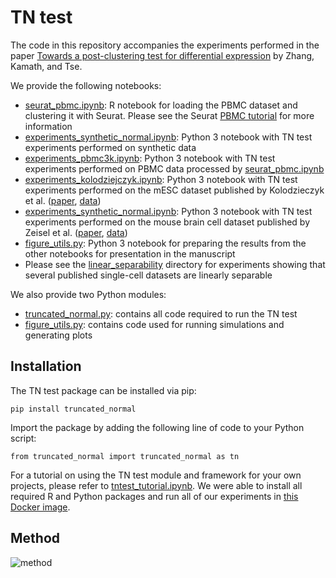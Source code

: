 # TN test

The code in this repository accompanies the experiments performed in the paper [Towards a post-clustering test for differential expression](https://www.biorxiv.org/content/early/2018/11/05/463265) by Zhang, Kamath, and Tse. 

We provide the following notebooks:
- [seurat_pbmc.ipynb](https://github.com/jessemzhang/tn_test/blob/master/seurat_pbmc.ipynb): R notebook for loading the PBMC dataset and clustering it with Seurat. Please see the Seurat [PBMC tutorial](https://satijalab.org/seurat/pbmc3k_tutorial.html) for more information
- [experiments_synthetic_normal.ipynb](https://github.com/jessemzhang/tn_test/blob/master/experiments/experiments_synthetic_normal.ipynb): Python 3 notebook with TN test experiments performed on synthetic data
- [experiments_pbmc3k.ipynb](https://github.com/jessemzhang/tn_test/blob/master/experiments/experiments_pbmc3k.ipynb): Python 3 notebook with TN test experiments performed on PBMC data processed by [seurat_pbmc.ipynb](https://github.com/jessemzhang/tn_test/blob/master/seurat_pbmc.ipynb)
- [experiments_kolodziejczyk.ipynb](https://github.com/jessemzhang/tn_test/blob/master/experiments/experiments_kolodziejczyk.ipynb): Python 3 notebook with TN test experiments performed on the mESC dataset published by Kolodzieczyk et al. ([paper](http://www.sciencedirect.com/science/article/pii/S193459091500418X?via%3Dihub), [data](https://github.com/BatzoglouLabSU/SIMLR/tree/SIMLR/data))
- [experiments_synthetic_normal.ipynb](https://github.com/jessemzhang/tn_test/blob/master/experiments/experiments_synthetic_normal.ipynb): Python 3 notebook with TN test experiments performed on the mouse brain cell dataset published by Zeisel et al. ([paper](http://science.sciencemag.org/content/347/6226/1138.full), [data](http://linnarssonlab.org/cortex/))
- [figure_utils.py](https://github.com/jessemzhang/tn_test/blob/master/experiments/figure_utils.py): Python 3 notebook for preparing the results from the other notebooks for presentation in the manuscript
- Please see the [linear_separability](https://github.com/jessemzhang/tn_test/tree/master/experiments/linear_separability) directory for experiments showing that several published single-cell datasets are linearly separable

We also provide two Python modules:
- [truncated_normal.py](https://github.com/jessemzhang/tn_test/blob/master/truncated_normal.py): contains all code required to run the TN test
- [figure_utils.py](https://github.com/jessemzhang/tn_test/blob/master/figure_utils.py): contains code used for running simulations and generating plots

## Installation

The TN test package can be installed via pip:

```
pip install truncated_normal
```

Import the package by adding the following line of code to your Python script:

```
from truncated_normal import truncated_normal as tn
```

For a tutorial on using the TN test module and framework for your own projects, please refer to [tntest_tutorial.ipynb](https://github.com/jessemzhang/tn_test/blob/master/tntest_tutorial.ipynb). We were able to install all required R and Python packages and run all of our experiments in [this Docker image](https://hub.docker.com/r/heatonresearch/jupyter-python-r/).

## Method

![method](https://github.com/jessemzhang/tn_test/blob/master/method.png)

